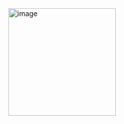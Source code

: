 <img width="215" alt="image" src="https://github.com/user-attachments/assets/649b4d0d-686d-4de6-abe5-a13e5c4a587c">
